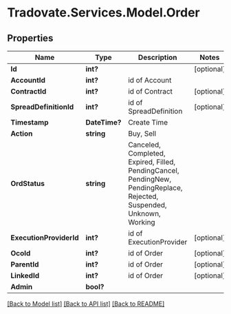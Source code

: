 # Tradovate.Services.Model.Order
## Properties

Name | Type | Description | Notes
------------ | ------------- | ------------- | -------------
**Id** | **int?** |  | [optional] 
**AccountId** | **int?** | id of Account | 
**ContractId** | **int?** | id of Contract | [optional] 
**SpreadDefinitionId** | **int?** | id of SpreadDefinition | [optional] 
**Timestamp** | **DateTime?** | Create Time | 
**Action** | **string** | Buy, Sell | 
**OrdStatus** | **string** | Canceled, Completed, Expired, Filled, PendingCancel, PendingNew, PendingReplace, Rejected, Suspended, Unknown, Working | 
**ExecutionProviderId** | **int?** | id of ExecutionProvider | [optional] 
**OcoId** | **int?** | id of Order | [optional] 
**ParentId** | **int?** | id of Order | [optional] 
**LinkedId** | **int?** | id of Order | [optional] 
**Admin** | **bool?** |  | 

[[Back to Model list]](../README.md#documentation-for-models) [[Back to API list]](../README.md#documentation-for-api-endpoints) [[Back to README]](../README.md)

